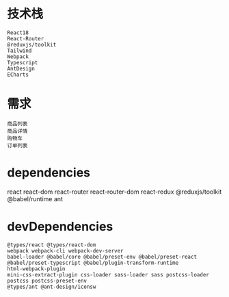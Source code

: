 # 技术栈
```
React18
React-Router
@reduxjs/toolkit
Tailwind
Webpack
Typescript
AntDesign
ECharts
```

# 需求
```
商品列表
商品详情
购物车
订单列表
```

# dependencies
react react-dom react-router react-router-dom react-redux @reduxjs/toolkit
@babel/runtime
ant

# devDependencies
```
@types/react @types/react-dom
webpack webpack-cli webpack-dev-server
babel-loader @babel/core @babel/preset-env @babel/preset-react @babel/preset-typescript @babel/plugin-transform-runtime
html-webpack-plugin
mini-css-extract-plugin css-loader sass-loader sass postcss-loader postcss postcss-preset-env
@types/ant @ant-design/iconsw
```
